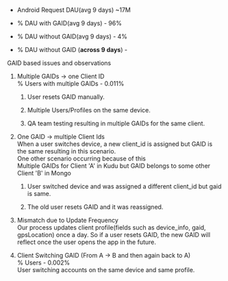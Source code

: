 - Android Request DAU(avg 9 days) \~17M

- \% DAU with GAID(avg 9 days) - 96%

- \% DAU without GAID(avg 9 days) - 4%

- \% DAU without GAID (**across 9 days**) -

GAID based issues and observations

1.  Multiple GAIDs -\> one Client ID\
    % Users with multiple GAIDs - 0.011%

    1.  User resets GAID manually.

    2.  Multiple Users/Profiles on the same device.

    3.  QA team testing resulting in multiple GAIDs for the same client.

2.  One GAID -\> multiple Client Ids\
    When a user switches device, a new client_id is assigned but GAID is
    the same resulting in this scenario.\
    One other scenario occurring because of this\
    Multiple GAIDs for Client 'A\' in Kudu but GAID belongs to some
    other Client \'B' in Mongo

    1.  User switched device and was assigned a different client_id but
        gaid is same.

    2.  The old user resets GAID and it was reassigned.

3.  Mismatch due to Update Frequency\
    Our process updates client profile(fields such as device_info, gaid,
    gpsLocation) once a day. So if a user resets GAID, the new GAID will
    reflect once the user opens the app in the future.

4.  Client Switching GAID (From A -\> B and then again back to A)\
    % Users - 0.002%\
    User switching accounts on the same device and same profile.
